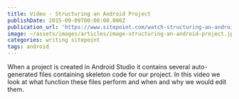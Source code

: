 ```yaml
---
title: Video - Structuring an Android Project
publishDate: 2015-09-09T00:00:00.000Z
publication_url: 'https://www.sitepoint.com/watch-structuring-an-android-project/'
image: ~/assets/images/articles/image-structuring-an-android-project.jpg
categories: writing sitepoint
tags: android
---
```


When a project is created in Android Studio it contains several auto-generated files containing skeleton code for our project. In this video we look at what function these files perform and when and why we would edit them.
